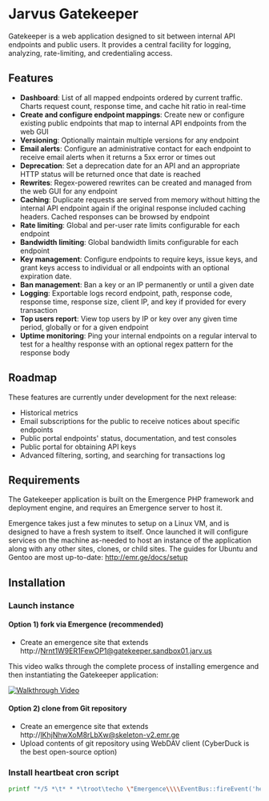 # Jarvus Gatekeeper

Gatekeeper is a web application designed to sit between internal API endpoints and public users.
It provides a central facility for logging, analyzing, rate-limiting, and credentialing access.

## Features
- **Dashboard**: List of all mapped endpoints ordered by current traffic. Charts request count, response time, and cache hit ratio in real-time
- **Create and configure endpoint mappings**: Create new or configure existing public endpoints that map to internal API endpoints from the web GUI
- **Versioning**: Optionally maintain multiple versions for any endpoint
- **Email alerts**: Configure an administrative contact for each endpoint to receive email alerts when it returns a 5xx error or times out
- **Deprecation**: Set a deprecation date for an API and an appropriate HTTP status will be returned once that date is reached
- **Rewrites**: Regex-powered rewrites can be created and managed from the web GUI for any endpoint
- **Caching**: Duplicate requests are served from memory without hitting the internal API endpoint again if the original response included caching headers. Cached responses can be browsed by endpoint
- **Rate limiting**: Global and per-user rate limits configurable for each endpoint
- **Bandwidth limiting**: Global bandwidth limits configurable for each endpoint
- **Key management**: Configure endpoints to require keys, issue keys, and grant keys access to individual or all endpoints with an optional expiration date.
- **Ban management**: Ban a key or an IP permanently or until a given date
- **Logging**: Exportable logs record endpoint, path, response code, response time, response size, client IP, and key if provided for every transaction
- **Top users report**: View top users by IP or key over any given time period, globally or for a given endpoint
- **Uptime monitoring**: Ping your internal endpoints on a regular interval to test for a healthy response with an optional regex pattern for the response body

## Roadmap
These features are currently under development for the next release:
- Historical metrics
- Email subscriptions for the public to receive notices about specific endpoints
- Public portal endpoints' status, documentation, and test consoles
- Public portal for obtaining API keys
- Advanced filtering, sorting, and searching for transactions log

## Requirements
The Gatekeeper application is built on the Emergence PHP framework and deployment engine, and requires an Emergence server to host it.

Emergence takes just a few minutes to setup on a Linux VM, and is designed to have a fresh system to itself. Once launched
it will configure services on the machine as-needed to host an instance of the application along with any other
sites, clones, or child sites. The guides for Ubuntu and Gentoo are most up-to-date: http://emr.ge/docs/setup

## Installation
### Launch instance
#### Option 1) fork via Emergence (recommended)
-  Create an emergence site that extends http://Nrnt1W9ER1FewOP1@gatekeeper.sandbox01.jarv.us

This video walks through the complete process of installing emergence and then instantiating the Gatekeeper application:

[![Walkthrough Video](http://b.vimeocdn.com/ts/455/313/455313620_640.jpg)](https://vimeo.com/79587819)

#### Option 2) clone from Git repository
-  Create an emergence site that extends http://lKhjNhwXoM8rLbXw@skeleton-v2.emr.ge
-  Upload contents of git repository using WebDAV client (CyberDuck is the best open-source option)

### Install heartbeat cron script
```bash
printf "*/5 *\t* * *\troot\techo \"Emergence\\\\EventBus::fireEvent('heartbeat', 'Gatekeeper');\" | /usr/local/bin/emergence-shell gatekeeper > /dev/null\n" | sudo tee /etc/cron.d/gatekeeper-heartbeat
```
###
